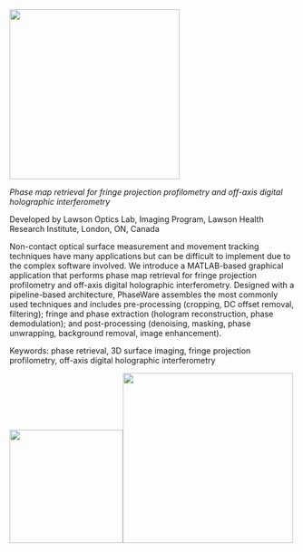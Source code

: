 <img src="images/PhaseWare_Logo.png" width="300">

*Phase map retrieval for fringe projection profilometry and off-axis digital holographic interferometry*

Developed by Lawson Optics Lab, Imaging Program, Lawson Health Research Institute, London, ON, Canada

Non-contact optical surface measurement and movement tracking techniques have many applications but can be difficult to implement due to the complex software involved. We introduce a MATLAB-based graphical application that performs phase map retrieval for fringe projection profilometry and off-axis digital holographic interferometry. Designed with a pipeline-based architecture, PhaseWare assembles the most commonly used techniques and includes pre-processing (cropping, DC offset removal, filtering); fringe and phase extraction (hologram reconstruction, phase demodulation); and post-processing (denoising, masking, phase unwrapping, background removal, image enhancement). 

Keywords: phase retrieval, 3D surface imaging, fringe projection profilometry, off-axis digital holographic interferometry

<img src="https://www.schulich.uwo.ca/research/img/lawsonlogo_272x183.jpg" width="200"><img src="images/Western_Logo.png" width="300">
